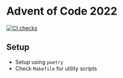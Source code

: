 # Advent of Code 2022

[![CI checks](https://github.com/js-beaulieu/aoc-2022/actions/workflows/ci.yml/badge.svg)](https://github.com/js-beaulieu/aoc-2022/actions/workflows/ci.yml)

## Setup

* Setup using `poetry`
* Check `Makefile` for utility scripts
